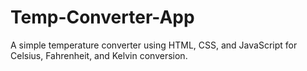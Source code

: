 # Temp-Converter-App
A simple temperature converter using HTML, CSS, and JavaScript for Celsius, Fahrenheit, and Kelvin conversion.
